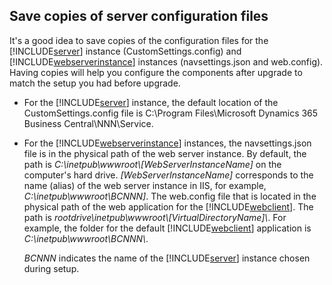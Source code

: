 ## Save copies of server configuration files

It's a good idea to save copies of the configuration files for the [!INCLUDE[server](server.md)] instance (CustomSettings.config) and [!INCLUDE[webserverinstance](webserverinstance.md)] instances (navsettings.json and web.config). Having copies will help you configure the components after upgrade to match the setup you had before upgrade.

- For the [!INCLUDE[server](server.md)] instance, the default location of the CustomSettings.config file is C:\Program Files\Microsoft Dynamics 365 Business Central\NNN\Service.

- For the [!INCLUDE[webserverinstance](webserverinstance.md)] instances, the navsettings.json file is in the physical path of the web server instance. By default, the path is *C:\\inetpub\\wwwroot\\[WebServerInstanceName]* on the computer's hard drive. *[WebServerInstanceName]* corresponds to the name (alias) of the web server instance in IIS, for example, *C:\inetpub\\wwwroot\\BCNNN]*. The web.config file that is located in the physical path of the web application for the [!INCLUDE[webclient](webclient.md)]. The path is *rootdrive\\inetpub\\wwwroot\\\[VirtualDirectoryName\]\\*. For example, the folder for the default [!INCLUDE[webclient](webclient.md)] application is *C:\\inetpub\\wwwroot\\BCNNN\\*.

   *BCNNN* indicates the name of the [!INCLUDE[server](server.md)] instance chosen during setup.